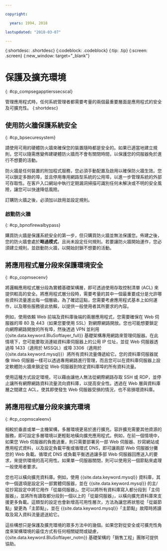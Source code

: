```yaml
---

copyright:

  years: 1994, 2018

lastupdated: "2018-03-07"

---
```


{:shortdesc: .shortdesc}
{:codeblock: .codeblock}
{:tip: .tip}
{:screen: .screen}
{:new_window: target="_blank"}

# 保護及擴充環境
{: #cp_compsegapptierssecscal}

管理應用程式時，任何系統管理者都需要考量的兩個最重要層面是應用程式的安全及可擴充性。
{:shortdesc}

## 使用防火牆保護系統安全
{: #cp_bpsecuresystem}

請使用可用的硬體防火牆來確保您的裝置隨時都是安全的。如果已適當地建立規則，您可以隨需應變佈建硬體防火牆而不會有關閉時間，以保護您的伺服器免於進行不想要的活動。

防火牆是任何裝置的附加程式服務，您必須手動配置及啟用以確保防火牆生效。您可以鎖定多餘的埠，並且停用專用網路型系統的公用埠，以進一步管理系統的外部可存取性。在客戶入口網站中執行定期漏洞掃描可識別任何未解決或不明的安全風險，讓您可以快速降低風險。

訂購防火牆之後，必須加以啟用並設定規則。

### 啟動防火牆
{: #cp_bpnofirewalbypass}

購買防火牆是保護系統安全的第一步，但只購買防火牆並無法保護您。佈建之後，您的防火牆會處於**略過模式**，且尚未設定任何規則。若要讓防火牆開始運作，您必須建立規則，並啟動防火牆，以開始封鎖不想要的活動。


## 將應用程式層分段來保護環境安全
{: #cp_copmsecenv}

將邏輯應用程式層分段為實體基礎架構層，即可透過使用存取控制清單 (ACL) 來提供較高的安全。將應用程式層分段時，需要考量的其中一個最重要成分是允許哪些資料流量進出每一個層級。為了確認這點，您需要考慮應用程式基本上如何運作，以及哪些服務彼此依賴，以提供一般使用者其所要求的內容。

例如，使用依賴 Web 前端及資料庫後端的兩層應用程式，您需要確保在 Web 伺服器的埠 80 及 443（如果您要使用 SSL）對網際網路開放。您也可能想要鎖定向網際網路開放的所有埠，然後透過 VPN 並利用 {{site.data.keyword.BluSoftlayer_full}} 基礎架構專用網路來管理伺服器。在此情境下，您可能要取消連結資料庫伺服器上的公用 IP 位址，並從 Web 伺服器透過埠 1433（適用於 MSSQL）或埠 3306（適用於 {{site.data.keyword.mysql}}）將所有資料流量傳遞給它。您的資料庫伺服器就像 Web 伺服器一樣可以透過專用網路進行管理，而且您可以在資料庫伺服器上設定軟體防火牆來鎖定從 Web 伺服器到特定資料庫埠的所有資料流量。

使用這種方式設定環境，可以藉由讓他人無法從網際網路存取 SSH 或 RDP，並停止讓所有網際網路資料流量流向資料庫，以提高安全性。透過在 Web 層與資料庫層之間建立 ACL，使其即使發生 Web 伺服器受損的情況，也不易損壞資料庫。

## 將應用程式層分段來擴充環境
{: #cp_copmscaleenv}

相較於垂直或單一主機架構，多層環境更易於進行擴充。容許擴充需要其他資源的服務，即可設定多層環境以更輕鬆地橫向擴充應用程式。例如，在前一個情境中，如果您 Web 伺服器的負擔過重，則只需要部署另一部 Web 伺服器、抄寫網站或應用程式資料，以及設定負載平衡或循環式 DNS，即可讓兩部 Web 伺服器分攤您的 Web 負載。循環式 DNS 或負載平衡透過讓多部 Web 伺服器回應送入的要求，來提供環境的高可用性。如果單一伺服器關閉，則可以使用另一個節點來處理一般使用者要求。

您也可以橫向擴充資料庫。例如，使用 {{site.data.keyword.mysql}} 資料庫，其中一個選項是設定另一部實體伺服器，並在 {{site.data.keyword.mysql}} 的主/從抄寫設定中將它用作「從屬伺服器」。您可以將所有資料庫寫入都分段到「主伺服器」，並將所有讀取都分段到一個以上的「從屬伺服器」，以橫向擴充資料庫來支援更多負載。這類型的設定也會新增高可用性層次，方法為讓您將狀態從「從屬節點」變更為「主節點」，並在 {{site.data.keyword.mysql}}「主節點」故障時將讀取及寫入資料流量遞送給它。

這些構想只是保護及擴充環境的眾多方法中的幾個。如果您對從安全或可擴充性角度來架構環境的最佳方式有任何相關疑問或疑慮，{{site.data.keyword.BluSoftlayer_notm}} 基礎架構的「銷售工程」團隊可提供協助。
